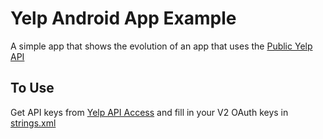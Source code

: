Yelp Android App Example
========================

A simple app that shows the evolution of an app that uses the [Public Yelp API](http://www.yelp.com/developers/getting_started/api_overview)

To Use
------

Get API keys from [Yelp API Access](http://www.yelp.com/developers/getting_started/api_access) and fill in your V2 OAuth keys in [strings.xml](https://github.com/Pretz/android-example/blob/master/res/values/strings.xml)